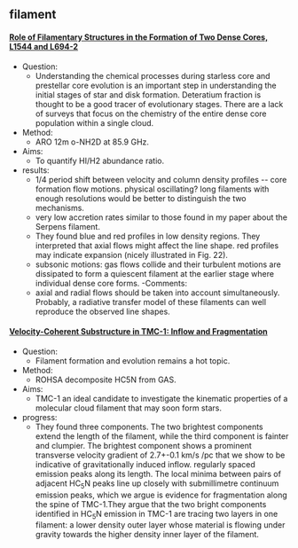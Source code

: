 ## filament

#### [Role of Filamentary Structures in the Formation of Two Dense Cores, L1544 and L694-2](https://arxiv.org/abs/2209.14943)
- Question: 
	- Understanding the chemical processes during starless core and prestellar core evolution is an important step in understanding the initial stages of star and disk formation. Deteratium fraction is thought to be a good tracer of evolutionary stages. There are a lack of surveys that focus on the chemistry of the entire dense core population within a single cloud.  
- Method:
	- ARO 12m o-NH2D at 85.9 GHz. 
- Aims: 
	- To quantify HI/H2 abundance ratio.
- results:
	- 1/4 period shift between velocity and column density profiles -- core formation flow motions. physical oscillating? long filaments with enough resolutions would be better to distinguish the two mechanisms.  
	- very low accretion rates similar to those found in my paper about the Serpens filament.
	- They found blue and red profiles in low density regions. They interpreted that axial flows might affect the line shape. red profiles may indicate expansion (nicely illustrated in Fig. 22). 
	- subsonic motions: gas flows collide and their turbulent motions are dissipated to form a quiescent filament at the earlier stage where individual dense core forms.
-Comments:
	- axial and radial flows should be taken into account simultaneously. Probably, a radiative transfer model of these filaments can well reproduce the observed line shapes. 


#### [Velocity-Coherent Substructure in TMC-1: Inflow and Fragmentation](https://arxiv.org/abs/2211.10535)
- Question:
  - Filament formation and evolution remains a hot topic. 
- Method:
  - ROHSA decomposite HC5N from GAS.
- Aims:
  - TMC-1 an ideal candidate to investigate the kinematic properties of a molecular cloud filament that may soon form stars.
- progress:
  - They found three components. The two brightest components extend the length of the filament, while the third component is fainter and clumpier. 
  The brightest component shows a prominent transverse velocity gradient of 2.7+-0.1 km/s /pc that we show to be indicative of gravitationally induced inflow. regularly spaced emission peaks along its length. The local minima between pairs of adjacent HC$_5$N peaks line up closely with submillimetre continuum emission peaks, which we argue is evidence for fragmentation along the spine of TMC-1.They argue that the two bright components identified in HC$_5$N emission in TMC-1 are tracing two layers in one filament: a lower density outer layer whose material is flowing under gravity towards the higher density inner layer of the filament.